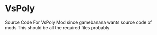 # VsPoly
Source Code For VsPoly Mod since gamebanana wants source code of mods
This should be all the required files probably
